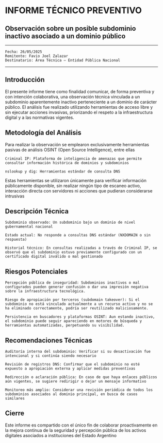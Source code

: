 # INFORME TÉCNICO PREVENTIVO

## Observación sobre un posible subdominio inactivo asociado a un dominio público

---
    Fecha: 26/05/2025
    Remitente: Favio Joel Zalazar
    Destinatario: Área Técnica – Entidad Pública Nacional
---

## Introducción

El presente informe tiene como finalidad comunicar, de forma preventiva y con intención colaborativa, una observación técnica vinculada a un subdominio aparentemente inactivo perteneciente a un dominio de carácter público. El análisis fue realizado utilizando herramientas de acceso libre y sin ejecutar acciones invasivas, priorizando el respeto a la infraestructura digital y a las normativas vigentes.

## Metodología del Análisis

Para realizar la observación se emplearon exclusivamente herramientas pasivas de análisis OSINT (Open Source Intelligence), entre ellas

    Criminal IP: Plataforma de inteligencia de amenazas que permite consultar información histórica de dominios y subdominios

    nslookup y dig: Herramientas estándar de consulta DNS

Estas herramientas se utilizaron únicamente para verificar información públicamente disponible, sin realizar ningún tipo de escaneo activo, interacción directa con servidores ni acciones que pudieran considerarse intrusivas

## Descripción Técnica

    Subdominio observado: Un subdominio bajo un dominio de nivel gubernamental nacional

    Estado actual: No responde a consultas DNS estándar (NXDOMAIN o sin respuesta)

    Historial técnico: En consultas realizadas a través de Criminal IP, se observó que el subdominio estuvo previamente configurado con un certificado digital inválido o mal gestionado

## Riesgos Potenciales

    Percepción pública de inseguridad: Subdominios inactivos o mal configurados pueden generar confusión o dar una impresión negativa sobre la infraestructura tecnológica.

    Riesgo de apropiación por terceros (subdomain takeover): Si el subdominio no está vinculado actualmente a un recurso activo y no se ha eliminado correctamente, podría ser reutilizado maliciosamente.

    Persistencia en buscadores y plataformas OSINT: Aun estando inactivo, el subdominio puede seguir apareciendo en motores de búsqueda y herramientas automatizadas, perpetuando su visibilidad.

## Recomendaciones Técnicas

    Auditoría interna del subdominio: Verificar si su desactivación fue intencional y si continúa siendo necesario

    Revisión de registros DNS: Confirmar que el subdominio no esté expuesto a apropiación externa y aplicar medidas preventivas

    Redirección o aclaración pública: En caso de que haya enlaces públicos aún vigentes, se sugiere redirigir o dejar un mensaje informativo

    Monitoreo más amplio: Considerar una revisión periódica de todos los subdominios asociados al dominio principal, en busca de casos similares

## Cierre

Este informe es compartido con el único fin de colaborar proactivamente en la mejora continua de la seguridad y percepción pública de los activos digitales asociados a instituciones del Estado Argentino
